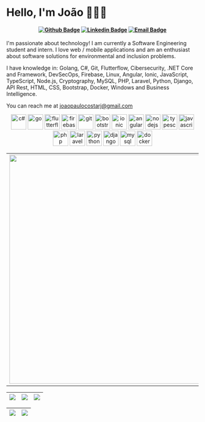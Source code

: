 # Hello, I'm João 👨🏻‍💻

<h4 align="center">
  
[![Github Badge](https://img.shields.io/badge/-Github-grey?style=for-the-badge&logo=Github&logoColor=white&link=https://github.com/Paranauerj/)](https://github.com/Paranauerj/)
[![Linkedin Badge](https://img.shields.io/badge/-Linkedin-blue?style=for-the-badge&logo=Linkedin&logoColor=white&link=https://www.linkedin.com/in/jo%C3%A3o-paulo-costa-448271169/)](https://www.linkedin.com/in/jo%C3%A3o-paulo-costa-448271169/)
[![Email Badge](https://img.shields.io/badge/-Gmail-white?style=for-the-badge&logo=Gmail&logoColor=red&link=joaopaulocostarj@gmail.com)](mailto:joaopaulocostarj@gmail.com)

</h4>


I'm passionate about technology! I am currently a Software Engineering student and intern. I love web / mobile applications and am an enthusiast about software solutions for environmental and inclusion problems.

I have knowledge in: Golang, C#, Git, Flutterflow, Cibersecurity, .NET Core and Framework, DevSecOps, Firebase, Linux, Angular, Ionic, JavaScript, TypeScript, Node.js, Cryptography, MySQL, PHP, Laravel, Python, Django, API Rest, HTML, CSS, Bootstrap, Docker, Windows and Business Intelligence.

You can reach me at joaopaulocostarj@gmail.com

<p align="center">
    <img src="https://seeklogo.com/images/C/c-sharp-c-logo-02F17714BA-seeklogo.com.png" alt="c#" width="40" height="40" style="object-fit: contain;" title="c#"/>
    <img src="https://upload.wikimedia.org/wikipedia/commons/thumb/0/05/Go_Logo_Blue.svg/1200px-Go_Logo_Blue.svg.png" alt="go" width="40" height="40" style="object-fit: contain;" title="go"/>
    <img src="https://app.flutterflow.io/images/ff_logo_small.png" alt="flutterflow" width="40" height="40" style="object-fit: contain;" title="FlutterFlow"/>
    <img src="https://cdn.icon-icons.com/icons2/2699/PNG/512/firebase_logo_icon_171157.png" alt="firebase" width="40" height="40" style="object-fit: contain;" title="Firebase"/>
    <img src="https://www.vectorlogo.zone/logos/git-scm/git-scm-icon.svg" alt="git" width="40" height="40" style="object-fit: contain;" title="Git"/>
    <img src="https://upload.wikimedia.org/wikipedia/commons/thumb/b/b2/Bootstrap_logo.svg/1200px-Bootstrap_logo.svg.png" alt="bootstrap" width="40" height="40" style="object-fit: contain;" title="Bootstrap"/>
    <img src="https://images.prismic.io/ionicframeworkcom/66cfdbef-e59d-463a-8e24-12cb233e9d97_ionic+logo+blue.png?auto=compress,format" alt="ionic" width="40" height="40" style="object-fit: contain;" title="Ionic"/>
    <img src="https://angular.io/assets/images/logos/angularjs/AngularJS-Shield.svg" alt="angular" width="40" height="40" style="object-fit: contain;" title="Angular"/>
    <img src="https://www.vectorlogo.zone/logos/nodejs/nodejs-icon.svg" alt="nodejs" width="40" height="40" style="object-fit: contain;" title="Node.js"/>
    <img src="https://upload.wikimedia.org/wikipedia/commons/thumb/4/4c/Typescript_logo_2020.svg/2048px-Typescript_logo_2020.svg.png" alt="typescript" width="40" height="40" style="object-fit: contain;" title="TypeScript"/>
    <img src="https://upload.wikimedia.org/wikipedia/commons/thumb/6/6a/JavaScript-logo.png/800px-JavaScript-logo.png" alt="javascript" width="40" height="40" style="object-fit: contain;" title="JavaScript"/>
    <img src="https://upload.wikimedia.org/wikipedia/commons/thumb/2/27/PHP-logo.svg/2560px-PHP-logo.svg.png" alt="php" width="40" height="40" style="object-fit: contain;" title="PHP"/>
    <img src="https://upload.wikimedia.org/wikipedia/commons/thumb/9/9a/Laravel.svg/1969px-Laravel.svg.png" alt="laravel" width="40" height="40" style="object-fit: contain;" title="Laravel"/>
    <img src="https://www.vectorlogo.zone/logos/python/python-icon.svg" alt="python" width="40" height="40" style="object-fit: contain;" title="Python"/>
    <img src="https://seeklogo.com/images/D/django-logo-4C5ECF7036-seeklogo.com.png" alt="django" width="40" height="40" style="object-fit: contain;" title="Django"/>
    <img src="https://www.vectorlogo.zone/logos/mysql/mysql-icon.svg" alt="mysql" width="40" height="40" style="object-fit: contain;" title="MySQL"/>
    <img src="https://www.vectorlogo.zone/logos/docker/docker-official.svg" alt="docker" width="40" height="40" style="object-fit: contain;" title="Docker"/>
</p>

<table border="0" cellspacing="0" cellpadding="0">
  <tr>
    <td style="border: 0";>
      <img width="600" src="https://camo.githubusercontent.com/992babdffd8c74a1502de375fbdf7e4d54773242/68747470733a2f2f6d656469612e67697068792e636f6d2f6d656469612f53576f536b4e36447854737a71494b4571762f67697068792e676966"/>
    </td>
    <td style="border: 0";>
      <p>
        💻 I have about one year of professional experience in developing mobile and web applications using various frontend and backend technologies, such as Flutterflow, Ionic, .NET Core Web, and many others.
      </p>
      <p>
        📚 I'm also a master's degree student, currently in the final year of my program.
      </p>
    </td>
  </tr>
</table>

| ![](http://github-profile-summary-cards.vercel.app/api/cards/stats?username=Paranauerj&theme=nord_dark) | ![](http://github-profile-summary-cards.vercel.app/api/cards/repos-per-language?username=Paranauerj&hide=Html&theme=nord_dark) | ![](http://github-profile-summary-cards.vercel.app/api/cards/most-commit-language?username=Paranauerj&theme=nord_dark) |
| :-: | :-: | :-: |

| ![](http://github-profile-summary-cards.vercel.app/api/cards/profile-details?username=Paranauerj&theme=nord_dark) | ![](https://github-readme-streak-stats.herokuapp.com/?user=Paranauerj&hide_border=true&date_format=M%20j%5B%2C%20Y%5D&background=2D3742&stroke=2D3742&ring=6bbbca&fire=6bbbca&currStreakNum=fff&sideNums=6bbbca&currStreakLabel=6bbbca&sideLabels=fff&dates=fff) |
| :-: | :-: |
